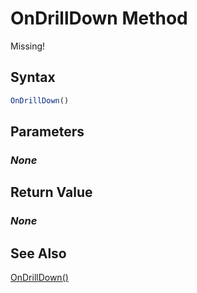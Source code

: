 # OnDrillDown Method
Missing!

## Syntax
```javascript
OnDrillDown()
```

## Parameters
### *None*

## Return Value
### *None*

## See Also
[OnDrillDown()](./OnDrillDown2.md)<br />
